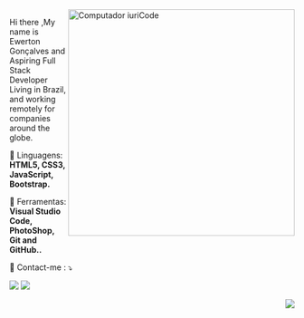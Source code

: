 

<img src="https://raw.githubusercontent.com/MicaelliMedeiros/micaellimedeiros/master/image/computer-illustration.png" min-width="400px" max-width="400px" width="400px" align="right" alt="Computador iuriCode">

<p align="left"> 
 Hi there ,My name is Ewerton Gonçalves and Aspiring Full Stack Developer 
 Living in Brazil, and working remotely for companies around the globe.
</p>

<p align="left">
  🦄 Linguagens: <strong>HTML5, CSS3, JavaScript, Bootstrap.</strong>
</p>

<p align="left">
  💼 Ferramentas: <strong>Visual Studio Code, PhotoShop, Git and GitHub..</strong>
</p>

<p align="left">
  💌 Contact-me : ⤵️
</p>

  <a href="#" alt="Facebook">
  <img src="https://img.shields.io/badge/-Facebook-3b5998?style=flat-square&labelColor=3b5998&logo=facebook&logoColor=white&link=https://www.facebook.com/fumaca13"/></a>

  <a href="#" alt="Instagram">
  <img src="https://img.shields.io/badge/-Instagram-DF0174?style=flat-square&labelColor=DF0174&logo=instagram&logoColor=white&link=www.instagram.com/ewerton_fmc/"/></a>
</p>  

<img align='right' src="https://github-readme-stats.vercel.app/api?username=EwertonWeb&show_icons=true&title_color=783c00&text_color=af552e&icon_color=783c00&bg_color=f8efd4&cache_seconds=2300">
<!--
**EwertonWeb/EwertonWeb** is a ✨ _special_ ✨ repository because its `README.md` (this file) appears on your GitHub profile.




